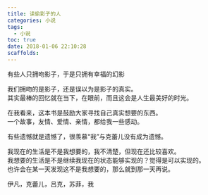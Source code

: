 ```yaml
---
title: 读偷影子的人
categories: 小说
tags:
  - 小说
toc: true
date: 2018-01-06 22:10:28
scaffolds:
---
```

有些人只拥吻影子，于是只拥有幸福的幻影
<!--more-->
我们拥吻的是影子，还是误以为是影子的真实。  
其实最棒的回忆就在当下，在眼前，而且这会是人生最美好的时光。 

在我看来，这本书是鼓励大家寻找自己真实想要的东西。  
一个故事，友情、爱情、亲情，都给我一些感动。

有些遗憾就是遗憾了，很羡慕“我”与克蕾儿没有成为遗憾。  

我现在的生活是不是我想要的，我不清楚，但现在还比较喜欢。  
我想要的生活是不是继续我现在的状态能够实现的？觉得是可以实现的。  
也许会在某一天发现这不是我想要的，那么就到那一天再说。

伊凡，克蕾儿，吕克，苏菲，我




